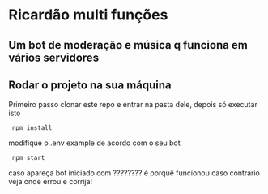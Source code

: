 # Ricardão multi funções

## Um bot de moderação e música q funciona em vários servidores

## Rodar o projeto na sua máquina
Primeiro passo clonar este repo e entrar na pasta dele, depois só executar isto
```
 npm install
```

modifique o .env example de acordo com o seu bot

```
 npm start
```

caso apareça bot iniciado com ???????? é porquê funcionou caso contrario veja onde errou e corrija!
